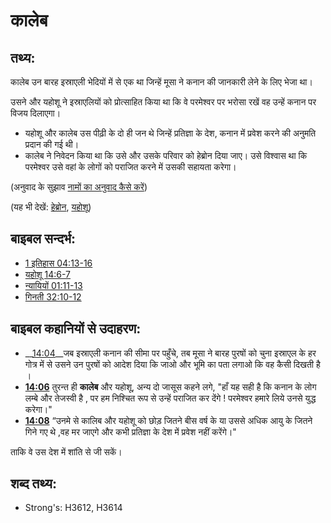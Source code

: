 # कालेब #

## तथ्य: ##

कालेब उन बारह इस्राएली भेदियों में से एक था जिन्हें मूसा ने कनान की जानकारी लेने के लिए भेजा था।

उसने और यहोशू ने इस्राएलियों को प्रोत्साहित किया था कि वे परमेश्वर पर भरोसा रखें वह उन्हें कनान पर विजय दिलाएगा।

* यहोशू और कालेब उस पीढ़ी के दो ही जन थे जिन्हें प्रतिज्ञा के देश, कनान में प्रवेश करने की अनुमति प्रदान की गई थी।
* कालेब ने निवेदन किया था कि उसे और उसके परिवार को हेब्रोन दिया जाए। उसे विश्वास था कि परमेश्वर उसे वहां के लोगों को पराजित करने में उसकी सहायता करेगा।

(अनुवाद के सुझाव [नामों का अनुवाद कैसे करें](rc://hi/ta/man/translate/translate-names))

(यह भी देखें: [हेब्रोन](../names/hebron.md), [यहोशू](../names/joshua.md))

## बाइबल सन्दर्भ: ##

* [1 इतिहास 04:13-16](rc://hi/tn/help/1ch/04/13)
* [यहोशू 14:6-7](rc://hi/tn/help/jos/14/06)
* [न्यायियों 01:11-13](rc://hi/tn/help/jdg/01/11)
* [गिनती 32:10-12](rc://hi/tn/help/num/32/10)

## बाइबल कहानियों से उदाहरण: ##

* __[14:04](rc://hi/tn/help/obs/14/04)__जब इस्राएली कनान की सीमा पर पहुँचे, तब मूसा ने बारह पुरषों को चुना इस्राएल के हर गोत्र में से उसने उन पुरषों को आदेश दिया कि जाओ और भूमि का पता लगाओ कि वह कैसी दिखती है । 
* __[14:06](rc://hi/tn/help/obs/14/06)__ तुरन्त ही __कालेब__ और यहोशू, अन्य दो जासूस कहने लगे, "हाँ यह सही है कि कनान के लोग लम्बे और तेजस्वी है , पर हम निश्चित रूप से उन्हें पराजित कर देंगे ! परमेश्वर हमारे लिये उनसे युद्ध करेगा।"
* __[14:08](rc://hi/tn/help/obs/14/08)__  “उनमे से कालिब और यहोशू को छोड़ जितने बीस वर्ष के या उससे अधिक आयु के जितने गिने गए थे ,वह मर जाएगे और कभी प्रतिज्ञा के देश में प्रवेश नहीं करेंगे।"

 ताकि वे उस देश में शांति से जी सकें।

## शब्द तथ्य: ##

* Strong's: H3612, H3614
